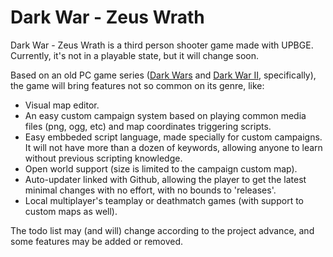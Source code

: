 # Dark War - Zeus Wrath
Dark War - Zeus Wrath is a third person shooter game made with UPBGE. Currently, it's not in a playable state, but it will change soon.

Based on an old PC game series ([Dark Wars](https://archive.org/details/dw_3_0) and [Dark War II](https://archive.org/details/dw2_1_3), specifically), the game will bring features not so common on its genre, like:
- Visual map editor.
- An easy custom campaign system based on playing common media files (png, ogg, etc) and map coordinates triggering scripts.
- Easy embbeded script language, made specially for custom campaigns. It will not have more than a dozen of keywords, allowing anyone to learn without previous scripting knowledge.
- Open world support (size is limited to the campaign custom map).
- Auto-updater linked with Github, allowing the player to get the latest minimal changes with no effort, with no bounds to 'releases'.
- Local multiplayer's teamplay or deathmatch games (with support to custom maps as well).

The todo list may (and will) change according to the project advance, and some features may be added or removed.
